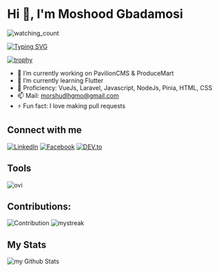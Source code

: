 # Hi 👋, I'm Moshood Gbadamosi
<!--TIMESTAMP:{"format": "dddd, MMMM Do YYYY, h:mm:ss"}-->
<img src="https://komarev.com/ghpvc/?username=morshud&color=brightgreen" alt="watching_count" />

[![Typing SVG](https://readme-typing-svg.demolab.com?font=Fira+Code&pause=1000&color=2BF715&width=435&lines=FullStack+Developer;Frontend+Developer;VueJs+Developer%2C+Laravel+Developer;Javascript+Developer+and+Much+More)](https://git.io/typing-svg)

[![trophy](https://github-profile-trophy.vercel.app/?username=morshud&theme=juicyfresh)](https://github.com/morshud/morshud)

- 🔭 I’m currently working on PavilionCMS & ProduceMart
- 🌱 I’m currently learning Flutter
- 👯 Proficiency: VueJs, Laravel, Javascript, NodeJs, Pinia, HTML, CSS
- 📫 Mail: morshudlhgmo@gmail.com
- ⚡ Fun fact: I love making pull requests

## Connect with me
<a href="https://www.linkedin.com/in/morshudlhgmo/" target="_blank"><img src="https://img.shields.io/badge/LinkedIn-%230077B5.svg?&style=flat-square&logo=linkedin&logoColor=white" alt="LinkedIn"></a>
<a href="https://www.facebook.com/morshud_lotus" target="_blank"><img src="https://img.shields.io/badge/Facebook-%231877F2.svg?&style=flat-square&logo=facebook&logoColor=white" alt="Facebook"></a>
<a href="https://dev.to/morshud" target="_blank"><img src="https://img.shields.io/badge/DEV-%230A0A0A.svg?&style=flat-square&logo=DEV.to&logoColor=white" alt="DEV.to"></a>

## Tools
<img src="https://github-readme-stats.vercel.app/api/top-langs?username=morshud&show_icons=true&locale=en&layout=compact&theme=chartreuse-dark" alt="ovi" />

## Contributions:
![Contribution](https://activity-graph.herokuapp.com/graph?username=morshud&theme=react-dark&hide_border=true&area=true)
<img src="https://github-readme-streak-stats.herokuapp.com/?user=morshud&theme=tokyonight" alt="mystreak"/>

## My Stats
<img align="center" src="https://github-readme-stats.vercel.app/api?username=morshud&include_all_commits=true&count_private=true&show_icons=true&line_height=20&title_color=2B5BBD&icon_color=1124BB&text_color=A1A1A1&bg_color=0,000000,130F40" alt="my Github Stats"/>


